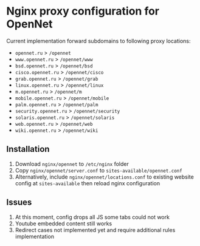 # Nginx proxy configuration for OpenNet

Current implementation forward subdomains to following proxy locations:

* `opennet.ru` > `/opennet`
* `www.opennet.ru` > `/opennet/www`
* `bsd.opennet.ru` > `/opennet/bsd`
* `cisco.opennet.ru` > `/opennet/cisco`
* `grab.opennet.ru` > `/opennet/grab`
* `linux.opennet.ru` > `/opennet/linux`
* `m.opennet.ru` > `/opennet/m`
* `mobile.opennet.ru` > `/opennet/mobile`
* `palm.opennet.ru` > `/opennet/palm`
* `security.opennet.ru` > `/opennet/security`
* `solaris.opennet.ru` > `/opennet/solaris`
* `web.opennet.ru` > `/opennet/web`
* `wiki.opennet.ru` > `/opennet/wiki`

## Installation

1. Download `nginx/opennet` to `/etc/nginx` folder
2. Copy `nginx/opennet/server.conf` to `sites-available/opennet.conf`
3. Alternatively, include `nginx/opennet/locations.conf` to existing website config at `sites-available` then reload nginx configuration

## Issues

1. At this moment, config drops all JS some tabs could not work
2. Youtube embedded content still works
3. Redirect cases not implemented yet and require additional rules implementation